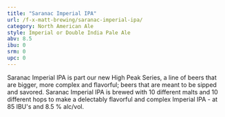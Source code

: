 ```yaml
---
title: "Saranac Imperial IPA"
url: /f-x-matt-brewing/saranac-imperial-ipa/
category: North American Ale
style: Imperial or Double India Pale Ale
abv: 8.5
ibu: 0
srm: 0
upc: 0
---
```

Saranac Imperial IPA is part our new High Peak Series, a line of beers that are bigger, more complex and flavorful; beers that are meant to be sipped and savored. Saranac Imperial IPA is brewed with 10 different malts and 10 different hops to make a delectably flavorful and complex Imperial IPA - at 85 IBU's and 8.5 % alc/vol.
